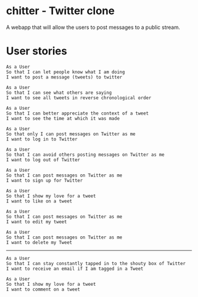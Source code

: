# chitter - Twitter clone
A webapp that will allow the users to post messages to a public stream.


# User stories
```
As a User
So that I can let people know what I am doing  
I want to post a message (tweets) to twitter
```

```
As a User
So that I can see what others are saying  
I want to see all tweets in reverse chronological order
```

```
As a User
So that I can better appreciate the context of a tweet
I want to see the time at which it was made
```

```
As a User
So that only I can post messages on Twitter as me
I want to log in to Twitter
```

```
As a User
So that I can avoid others posting messages on Twitter as me
I want to log out of Twitter
```

```
As a User
So that I can post messages on Twitter as me
I want to sign up for Twitter
```

```
As a User
So that I show my love for a tweet
I want to like on a tweet
```

```
As a User
So that I can post messages on Twitter as me
I want to edit my tweet
```

```
As a User
So that I can post messages on Twitter as me
I want to delete my Tweet
```
--------------------
```
As a User
So that I can stay constantly tapped in to the shouty box of Twitter
I want to receive an email if I am tagged in a Tweet
```

```
As a User
So that I show my love for a tweet
I want to comment on a tweet
```

